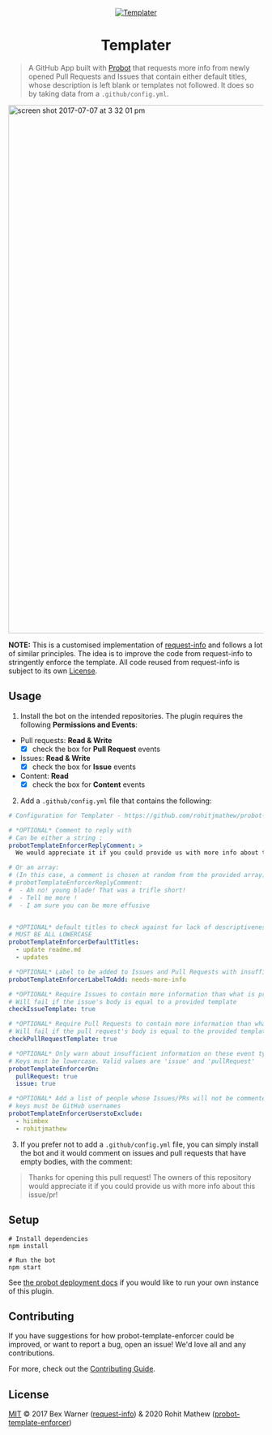 <p align="center">
  <a href="https://github.com/apps/templater">
    <img alt="Templater" src="https://user-images.githubusercontent.com/17832347/94602633-c192f500-02b2-11eb-8662-c7fe9ef5e0a7.jpg" />
  </a>
</p>
<p align="center">
  <h1 align="center">Templater</h1>
</p>

> A GitHub App built with [Probot](https://github.com/probot/probot) that requests more info from newly opened Pull Requests and Issues that contain either default titles, whose description is left blank or templates not followed. It does so by taking data from a `.github/config.yml`.

<img width="1041" alt="screen shot 2017-07-07 at 3 32 01 pm" src="https://user-images.githubusercontent.com/17832347/94599643-59421480-02ae-11eb-98d1-bc2bb0bd5419.png">


**NOTE:** This is a customised implementation of [request-info](https://github.com/behaviorbot/request-info) and follows a lot of similar principles. The idea is to improve the code from request-info to stringently enforce the template. All code reused from request-info is subject to its own [License](https://github.com/behaviorbot/request-info/blob/master/LICENSE).

## Usage

1. Install the bot on the intended repositories. The plugin requires the following **Permissions and Events**:
- Pull requests: **Read & Write**
  - [x] check the box for **Pull Request** events
- Issues: **Read & Write**
  - [x] check the box for **Issue** events
- Content: **Read**
  - [x] check the box for **Content** events
2. Add a `.github/config.yml` file that contains the following:

```yml
# Configuration for Templater - https://github.com/rohitjmathew/probot-template-enforcer

# *OPTIONAL* Comment to reply with
# Can be either a string :
probotTemplateEnforcerReplyComment: >
  We would appreciate it if you could provide us with more info about this issue/pr!

# Or an array:
# (In this case, a comment is chosen at random from the provided array)
# probotTemplateEnforcerReplyComment:
#  - Ah no! young blade! That was a trifle short!
#  - Tell me more !
#  - I am sure you can be more effusive


# *OPTIONAL* default titles to check against for lack of descriptiveness
# MUST BE ALL LOWERCASE
probotTemplateEnforcerDefaultTitles:
  - update readme.md
  - updates

# *OPTIONAL* Label to be added to Issues and Pull Requests with insufficient information given
probotTemplateEnforcerLabelToAdd: needs-more-info

# *OPTIONAL* Require Issues to contain more information than what is provided in the issue templates
# Will fail if the issue's body is equal to a provided template
checkIssueTemplate: true

# *OPTIONAL* Require Pull Requests to contain more information than what is provided in the PR template
# Will fail if the pull request's body is equal to the provided template
checkPullRequestTemplate: true

# *OPTIONAL* Only warn about insufficient information on these event types
# Keys must be lowercase. Valid values are 'issue' and 'pullRequest'
probotTemplateEnforcerOn:
  pullRequest: true
  issue: true

# *OPTIONAL* Add a list of people whose Issues/PRs will not be commented on
# keys must be GitHub usernames
probotTemplateEnforcerUserstoExclude:
  - hiimbex
  - rohitjmathew
```
3. If you prefer not to add a `.github/config.yml` file, you can simply install the bot and it would comment on issues and pull requests that have empty bodies, with the comment:

> Thanks for opening this pull request! The owners of this repository would appreciate it if you could provide us with more info about this issue/pr!


## Setup

```
# Install dependencies
npm install

# Run the bot
npm start
```

See [the probot deployment docs](https://github.com/probot/probot/blob/master/docs/deployment.md) if you would like to run your own instance of this plugin.

## Contributing

If you have suggestions for how probot-template-enforcer could be improved, or want to report a bug, open an issue! We'd love all and any contributions.

For more, check out the [Contributing Guide](CONTRIBUTING.md).

## License

[MIT](LICENSE) © 2017 Bex Warner ([request-info](https://github.com/behaviorbot/request-info/blob/master/LICENSE)) & 2020 Rohit Mathew ([probot-template-enforcer](https://github.com/rohitjmathew/probot-template-enforcer/blob/master/LICENSE))
